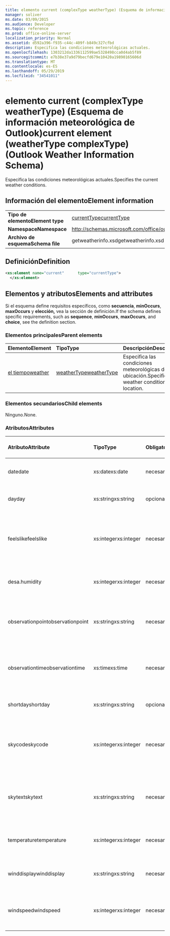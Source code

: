 ```yaml
---
title: elemento current (complexType weatherType) (Esquema de información meteorológica de Outlook)
manager: soliver
ms.date: 03/09/2015
ms.audience: Developer
ms.topic: reference
ms.prod: office-online-server
localization_priority: Normal
ms.assetid: d592a396-f935-c44c-409f-b849c327cfbd
description: Especifica las condiciones meteorológicas actuales.
ms.openlocfilehash: 1303212da1336112599ae5328498cca0d4ab5f89
ms.sourcegitcommit: e7b38e37a9d79becfd679e10420a19890165606d
ms.translationtype: MT
ms.contentlocale: es-ES
ms.lasthandoff: 05/29/2019
ms.locfileid: "34541011"
---
```

# <a name="current-element-weathertype-complextype-outlook-weather-information-schema"></a><span data-ttu-id="ec5ad-103">elemento current (complexType weatherType) (Esquema de información meteorológica de Outlook)</span><span class="sxs-lookup"><span data-stu-id="ec5ad-103">current element (weatherType complexType) (Outlook Weather Information Schema)</span></span>

<span data-ttu-id="ec5ad-104">Especifica las condiciones meteorológicas actuales.</span><span class="sxs-lookup"><span data-stu-id="ec5ad-104">Specifies the current weather conditions.</span></span>
  
## <a name="element-information"></a><span data-ttu-id="ec5ad-105">Información del elemento</span><span class="sxs-lookup"><span data-stu-id="ec5ad-105">Element information</span></span>

|||
|:-----|:-----|
|<span data-ttu-id="ec5ad-106">**Tipo de elemento**</span><span class="sxs-lookup"><span data-stu-id="ec5ad-106">**Element type**</span></span> <br/> |[<span data-ttu-id="ec5ad-107">currentType</span><span class="sxs-lookup"><span data-stu-id="ec5ad-107">currentType</span></span>](currenttype-complextype-outlook-weather-information-schema.md) <br/> |
|<span data-ttu-id="ec5ad-108">**Namespace**</span><span class="sxs-lookup"><span data-stu-id="ec5ad-108">**Namespace**</span></span> <br/> |http://schemas.microsoft.com/office/outlook/15/getweatherinfo.xsd  <br/> |
|<span data-ttu-id="ec5ad-109">**Archivo de esquema**</span><span class="sxs-lookup"><span data-stu-id="ec5ad-109">**Schema file**</span></span> <br/> |<span data-ttu-id="ec5ad-110">getweatherinfo.xsd</span><span class="sxs-lookup"><span data-stu-id="ec5ad-110">getweatherinfo.xsd</span></span>  <br/> |
   
## <a name="definition"></a><span data-ttu-id="ec5ad-111">Definición</span><span class="sxs-lookup"><span data-stu-id="ec5ad-111">Definition</span></span>

```XML
<xs:element name="current"      type="currentType">
  </xs:element>  

```

## <a name="elements-and-attributes"></a><span data-ttu-id="ec5ad-112">Elementos y atributos</span><span class="sxs-lookup"><span data-stu-id="ec5ad-112">Elements and attributes</span></span>

<span data-ttu-id="ec5ad-113">Si el esquema define requisitos específicos, como **secuencia**, **minOccurs**, **maxOccurs** y **elección,** vea la sección de definición.</span><span class="sxs-lookup"><span data-stu-id="ec5ad-113">If the schema defines specific requirements, such as **sequence**, **minOccurs**, **maxOccurs**, and **choice**, see the definition section.</span></span> 
  
### <a name="parent-elements"></a><span data-ttu-id="ec5ad-114">Elementos principales</span><span class="sxs-lookup"><span data-stu-id="ec5ad-114">Parent elements</span></span>

|<span data-ttu-id="ec5ad-115">**Elemento**</span><span class="sxs-lookup"><span data-stu-id="ec5ad-115">**Element**</span></span>|<span data-ttu-id="ec5ad-116">**Tipo**</span><span class="sxs-lookup"><span data-stu-id="ec5ad-116">**Type**</span></span>|<span data-ttu-id="ec5ad-117">**Descripción**</span><span class="sxs-lookup"><span data-stu-id="ec5ad-117">**Description**</span></span>|
|:-----|:-----|:-----|
|[<span data-ttu-id="ec5ad-118">el tiempo</span><span class="sxs-lookup"><span data-stu-id="ec5ad-118">weather</span></span>](weather-element-weatherdata-elementoutlook-weather-information-schema.md) <br/> |[<span data-ttu-id="ec5ad-119">weatherType</span><span class="sxs-lookup"><span data-stu-id="ec5ad-119">weatherType</span></span>](weathertype-complextype-outlook-weather-information-schema.md) <br/> |<span data-ttu-id="ec5ad-120">Especifica las condiciones meteorológicas de una ubicación.</span><span class="sxs-lookup"><span data-stu-id="ec5ad-120">Specifies the weather conditions of a location.</span></span>  <br/> |
   
### <a name="child-elements"></a><span data-ttu-id="ec5ad-121">Elementos secundarios</span><span class="sxs-lookup"><span data-stu-id="ec5ad-121">Child elements</span></span>

<span data-ttu-id="ec5ad-122">Ninguno.</span><span class="sxs-lookup"><span data-stu-id="ec5ad-122">None.</span></span>
  
### <a name="attributes"></a><span data-ttu-id="ec5ad-123">Atributos</span><span class="sxs-lookup"><span data-stu-id="ec5ad-123">Attributes</span></span>

|<span data-ttu-id="ec5ad-124">**Atributo**</span><span class="sxs-lookup"><span data-stu-id="ec5ad-124">**Attribute**</span></span>|<span data-ttu-id="ec5ad-125">**Tipo**</span><span class="sxs-lookup"><span data-stu-id="ec5ad-125">**Type**</span></span>|<span data-ttu-id="ec5ad-126">**Obligatorio**</span><span class="sxs-lookup"><span data-stu-id="ec5ad-126">**Required**</span></span>|<span data-ttu-id="ec5ad-127">**Descripción**</span><span class="sxs-lookup"><span data-stu-id="ec5ad-127">**Description**</span></span>|<span data-ttu-id="ec5ad-128">**Posibles valores**</span><span class="sxs-lookup"><span data-stu-id="ec5ad-128">**Possible values**</span></span>|
|:-----|:-----|:-----|:-----|:-----|
|<span data-ttu-id="ec5ad-129">date</span><span class="sxs-lookup"><span data-stu-id="ec5ad-129">date</span></span>  <br/> |<span data-ttu-id="ec5ad-130">xs:date</span><span class="sxs-lookup"><span data-stu-id="ec5ad-130">xs:date</span></span>  <br/> |<span data-ttu-id="ec5ad-131">necesario</span><span class="sxs-lookup"><span data-stu-id="ec5ad-131">required</span></span>  <br/> |<span data-ttu-id="ec5ad-132">Especifica la fecha de hoy.</span><span class="sxs-lookup"><span data-stu-id="ec5ad-132">Specifies today's date.</span></span>  <br/> |<span data-ttu-id="ec5ad-133">Un valor del tipo xs:date</span><span class="sxs-lookup"><span data-stu-id="ec5ad-133">A value of the type xs:date</span></span>  <br/> |
|<span data-ttu-id="ec5ad-134">day</span><span class="sxs-lookup"><span data-stu-id="ec5ad-134">day</span></span>  <br/> |<span data-ttu-id="ec5ad-135">xs:string</span><span class="sxs-lookup"><span data-stu-id="ec5ad-135">xs:string</span></span>  <br/> |<span data-ttu-id="ec5ad-136">opcional</span><span class="sxs-lookup"><span data-stu-id="ec5ad-136">optional</span></span>  <br/> |<span data-ttu-id="ec5ad-137">Especifica un día para la previsión.</span><span class="sxs-lookup"><span data-stu-id="ec5ad-137">Specifies a day for the forecast.</span></span>  <br/> |<span data-ttu-id="ec5ad-138">Un valor del tipo xs:string</span><span class="sxs-lookup"><span data-stu-id="ec5ad-138">A value of the type xs:string</span></span>  <br/> |
|<span data-ttu-id="ec5ad-139">feelslike</span><span class="sxs-lookup"><span data-stu-id="ec5ad-139">feelslike</span></span>  <br/> |<span data-ttu-id="ec5ad-140">xs:integer</span><span class="sxs-lookup"><span data-stu-id="ec5ad-140">xs:integer</span></span>  <br/> |<span data-ttu-id="ec5ad-141">necesario</span><span class="sxs-lookup"><span data-stu-id="ec5ad-141">required</span></span>  <br/> |<span data-ttu-id="ec5ad-142">Especifica la temperatura de la sensación meteorológica actual.</span><span class="sxs-lookup"><span data-stu-id="ec5ad-142">Specifies the temperature of how the current weather feels like.</span></span>  <br/> |<span data-ttu-id="ec5ad-143">Un valor del tipo xs:integer</span><span class="sxs-lookup"><span data-stu-id="ec5ad-143">A value of the type xs:integer</span></span>  <br/> |
|<span data-ttu-id="ec5ad-144">desa.</span><span class="sxs-lookup"><span data-stu-id="ec5ad-144">humidity</span></span>  <br/> |<span data-ttu-id="ec5ad-145">xs:integer</span><span class="sxs-lookup"><span data-stu-id="ec5ad-145">xs:integer</span></span>  <br/> |<span data-ttu-id="ec5ad-146">necesario</span><span class="sxs-lookup"><span data-stu-id="ec5ad-146">required</span></span>  <br/> |<span data-ttu-id="ec5ad-147">Especifica el valor numérico actual de la humedad.</span><span class="sxs-lookup"><span data-stu-id="ec5ad-147">Specifies the current numerical humidity value.</span></span>  <br/> |<span data-ttu-id="ec5ad-148">Un valor del tipo xs:integer</span><span class="sxs-lookup"><span data-stu-id="ec5ad-148">A value of the type xs:integer</span></span>  <br/> |
|<span data-ttu-id="ec5ad-149">observationpoint</span><span class="sxs-lookup"><span data-stu-id="ec5ad-149">observationpoint</span></span>  <br/> |<span data-ttu-id="ec5ad-150">xs:string</span><span class="sxs-lookup"><span data-stu-id="ec5ad-150">xs:string</span></span>  <br/> |<span data-ttu-id="ec5ad-151">necesario</span><span class="sxs-lookup"><span data-stu-id="ec5ad-151">required</span></span>  <br/> |<span data-ttu-id="ec5ad-152">Especifica de dónde se observa la información meteorológica actual.</span><span class="sxs-lookup"><span data-stu-id="ec5ad-152">Specifies where the current weather information is observed from.</span></span>  <br/> |<span data-ttu-id="ec5ad-153">Un valor del tipo xs:string</span><span class="sxs-lookup"><span data-stu-id="ec5ad-153">A value of the type xs:string</span></span>  <br/> |
|<span data-ttu-id="ec5ad-154">observationtime</span><span class="sxs-lookup"><span data-stu-id="ec5ad-154">observationtime</span></span>  <br/> |<span data-ttu-id="ec5ad-155">xs:time</span><span class="sxs-lookup"><span data-stu-id="ec5ad-155">xs:time</span></span>  <br/> |<span data-ttu-id="ec5ad-156">necesario</span><span class="sxs-lookup"><span data-stu-id="ec5ad-156">required</span></span>  <br/> |<span data-ttu-id="ec5ad-157">Especifica cuándo se observa la información meteorológica actual.</span><span class="sxs-lookup"><span data-stu-id="ec5ad-157">Specifies when the current weather information is observed at.</span></span>  <br/> |<span data-ttu-id="ec5ad-158">Un valor del tipo xs:time</span><span class="sxs-lookup"><span data-stu-id="ec5ad-158">A value of the type xs:time</span></span>  <br/> |
|<span data-ttu-id="ec5ad-159">shortday</span><span class="sxs-lookup"><span data-stu-id="ec5ad-159">shortday</span></span>  <br/> |<span data-ttu-id="ec5ad-160">xs:string</span><span class="sxs-lookup"><span data-stu-id="ec5ad-160">xs:string</span></span>  <br/> |<span data-ttu-id="ec5ad-161">opcional</span><span class="sxs-lookup"><span data-stu-id="ec5ad-161">optional</span></span>  <br/> |<span data-ttu-id="ec5ad-162">Especifica un día en forma abreviada.</span><span class="sxs-lookup"><span data-stu-id="ec5ad-162">Specifies a day in abbreviated form.</span></span>  <br/> |<span data-ttu-id="ec5ad-163">Un valor del tipo xs:string</span><span class="sxs-lookup"><span data-stu-id="ec5ad-163">A value of the type xs:string</span></span>  <br/> |
|<span data-ttu-id="ec5ad-164">skycode</span><span class="sxs-lookup"><span data-stu-id="ec5ad-164">skycode</span></span>  <br/> |<span data-ttu-id="ec5ad-165">xs:integer</span><span class="sxs-lookup"><span data-stu-id="ec5ad-165">xs:integer</span></span>  <br/> |<span data-ttu-id="ec5ad-166">necesario</span><span class="sxs-lookup"><span data-stu-id="ec5ad-166">required</span></span>  <br/> |<span data-ttu-id="ec5ad-167">Especifica un código entero para las condiciones meteorológicas actuales.</span><span class="sxs-lookup"><span data-stu-id="ec5ad-167">Specifies an integer code for the current weather conditions.</span></span>  <br/> |<span data-ttu-id="ec5ad-168">Un valor del tipo xs:integer</span><span class="sxs-lookup"><span data-stu-id="ec5ad-168">A value of the type xs:integer</span></span>  <br/> |
|<span data-ttu-id="ec5ad-169">skytext</span><span class="sxs-lookup"><span data-stu-id="ec5ad-169">skytext</span></span>  <br/> |<span data-ttu-id="ec5ad-170">xs:string</span><span class="sxs-lookup"><span data-stu-id="ec5ad-170">xs:string</span></span>  <br/> |<span data-ttu-id="ec5ad-171">necesario</span><span class="sxs-lookup"><span data-stu-id="ec5ad-171">required</span></span>  <br/> |<span data-ttu-id="ec5ad-172">Especifica de una a dos palabras que describen las condiciones meteorológicas actuales.</span><span class="sxs-lookup"><span data-stu-id="ec5ad-172">Specifies one to two words describing current weather conditions.</span></span>  <br/> |<span data-ttu-id="ec5ad-173">Un valor del tipo xs:string</span><span class="sxs-lookup"><span data-stu-id="ec5ad-173">A value of the type xs:string</span></span>  <br/> |
|<span data-ttu-id="ec5ad-174">temperature</span><span class="sxs-lookup"><span data-stu-id="ec5ad-174">temperature</span></span>  <br/> |<span data-ttu-id="ec5ad-175">xs:integer</span><span class="sxs-lookup"><span data-stu-id="ec5ad-175">xs:integer</span></span>  <br/> |<span data-ttu-id="ec5ad-176">necesario</span><span class="sxs-lookup"><span data-stu-id="ec5ad-176">required</span></span>  <br/> |<span data-ttu-id="ec5ad-177">Especifica la temperatura actual de la ubicación.</span><span class="sxs-lookup"><span data-stu-id="ec5ad-177">Specifies the current temperature of the location.</span></span>  <br/> |<span data-ttu-id="ec5ad-178">Un valor del tipo xs:integer</span><span class="sxs-lookup"><span data-stu-id="ec5ad-178">A value of the type xs:integer</span></span>  <br/> |
|<span data-ttu-id="ec5ad-179">winddisplay</span><span class="sxs-lookup"><span data-stu-id="ec5ad-179">winddisplay</span></span>  <br/> |<span data-ttu-id="ec5ad-180">xs:string</span><span class="sxs-lookup"><span data-stu-id="ec5ad-180">xs:string</span></span>  <br/> |<span data-ttu-id="ec5ad-181">necesario</span><span class="sxs-lookup"><span data-stu-id="ec5ad-181">required</span></span>  <br/> |<span data-ttu-id="ec5ad-182">Cadena que describe las condiciones actuales del aire.</span><span class="sxs-lookup"><span data-stu-id="ec5ad-182">A string that describes the current wind conditions.</span></span>  <br/> |<span data-ttu-id="ec5ad-183">Un valor del tipo xs:string</span><span class="sxs-lookup"><span data-stu-id="ec5ad-183">A value of the type xs:string</span></span>  <br/> |
|<span data-ttu-id="ec5ad-184">windspeed</span><span class="sxs-lookup"><span data-stu-id="ec5ad-184">windspeed</span></span>  <br/> |<span data-ttu-id="ec5ad-185">xs:integer</span><span class="sxs-lookup"><span data-stu-id="ec5ad-185">xs:integer</span></span>  <br/> |<span data-ttu-id="ec5ad-186">necesario</span><span class="sxs-lookup"><span data-stu-id="ec5ad-186">required</span></span>  <br/> |<span data-ttu-id="ec5ad-187">Especifica el valor de velocidad de energía numérico actual.</span><span class="sxs-lookup"><span data-stu-id="ec5ad-187">Specifies the current numerical wind speed value.</span></span>  <br/> |<span data-ttu-id="ec5ad-188">Un valor del tipo xs:integer</span><span class="sxs-lookup"><span data-stu-id="ec5ad-188">A value of the type xs:integer</span></span>  <br/> |
   

